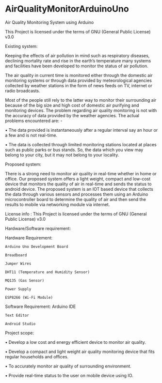 # AirQualityMonitorArduinoUno
Air Quality Monitoring System using Arduino

This Project is licensed under the terms of GNU (General Public License) v3.0

Existing system:

Keeping the effects of air pollution in mind such as respiratory diseases, declining mortality rate and rise in the earth’s temperature many systems and facilities have been developed to monitor the status of air pollution.

The air quality in current time is monitored either through the domestic air monitoring systems or through data provided by meteorological agencies collected by weather stations in the form of news feeds on TV, internet or radio broadcasts.

Most of the people still rely to the latter way to monitor their surrounding air because of the big size and high cost of domestic air purifying and monitoring devices. The problem regarding air quality monitoring is not with the accuracy of data provided by the weather agencies. The actual problems encountered are: -

•	The data provided is instantaneously after a regular interval say an hour or a few and is not real-time.

•	The data is collected through limited monitoring stations located at places such as public parks or bus stands. So, the data which you view may belong to your city, but it may not belong to your locality.


Proposed system: 

There is a strong need to monitor air quality in real-time whether in home or office. Our proposed system offers a light weight, compact and low-cost device that monitors the quality of air in real-time and sends the status to android device.
The proposed system is an IOT based device that collects the data through various sensors and processes them using an Arduino microcontroller board to determine the quality of air and then send the results to mobile via networking module via internet.

License info : This Project is licensed under the terms of GNU (General Public License) v3.0

Hardware/Software requirement: 

Hardware Requirement:

	Arduino Uno Development Board
	
	Breadboard
	
	Jumper Wires
	
	DHT11 (Temperature and Humidity Sensor)
	
	MQ135 (Gas Sensor)
	
	Power Supply
	
	ESP8266 (Wi-Fi Module)
	
Software Requirement:
	Arduino IDE
	
	Text Editor
	
	Android Studio

Project scope: 

•	Develop a low cost and energy efficient device to monitor air quality.

•	Develop a compact and light weight air quality monitoring device that fits regular households and offices.

•	To accurately monitor air quality of surrounding environment.

•	Provide real-time status to the user on mobile device using IO.
